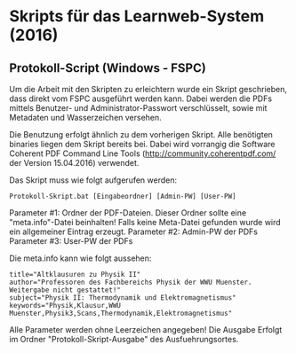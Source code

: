 # Skripts für das Learnweb-System (2016)

## Protokoll-Script (Windows - FSPC)
Um die Arbeit mit den Skripten zu erleichtern wurde ein Skript geschrieben, dass direkt vom FSPC ausgeführt werden kann. Dabei werden die PDFs mittels Benutzer- und Administrator-Passwort verschlüsselt, sowie mit Metadaten und Wasserzeichen versehen.

Die Benutzung erfolgt ähnlich zu dem vorherigen Skript. Alle benötigten binaries liegen dem Skript bereits bei. Dabei wird vorrangig die Software Coherent PDF Command Line Tools (http://community.coherentpdf.com/ der Version 15.04.2016) verwendet.

Das Skript muss wie folgt aufgerufen werden:

    Protokoll-Skript.bat [Eingabeordner] [Admin-PW] [User-PW]
	
Parameter #1: Ordner der PDF-Dateien. Dieser Ordner sollte eine "meta.info"-Datei beinhalten! Falls keine Meta-Datei gefunden wurde wird ein allgemeiner Eintrag erzeugt.
Parameter #2: Admin-PW der PDFs
Parameter #3: User-PW der PDFs

Die meta.info kann wie folgt aussehen:

	title="Altklausuren zu Physik II"
	author="Professoren des Fachbereichs Physik der WWU Muenster. Weitergabe nicht gestattet!"
	subject="Physik II: Thermodynamik und Elektromagnetismus"
	keywords="Physik,Klausur,WWU Muenster,Physik3,Scans,Thermodynamik,Elektromagnetismus"

Alle Parameter werden ohne Leerzeichen angegeben! Die Ausgabe Erfolgt im Ordner "Protokoll-Skript-Ausgabe" des Ausfuehrungsortes.
